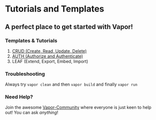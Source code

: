 # Tutorials and Templates
## A perfect place to get started with Vapor!
### Templates & Tutorials
1. [CRUD (Create, Read, Update, Delete)](/crud-example-simplest)
2. [AUTH (Authorize and Authenticate)](/auth-example-simple)
3. LEAF (Extend, Export, Embed, Import)

### Troubleshooting
Always try ```vapor clean``` and then ```vapor build``` and finally ```vapor run```

### Need Help?
Join the awesome [Vapor-Community](http://vapor.team/) where everyone is just keen to help out! You can ask <i>anything</i>!

